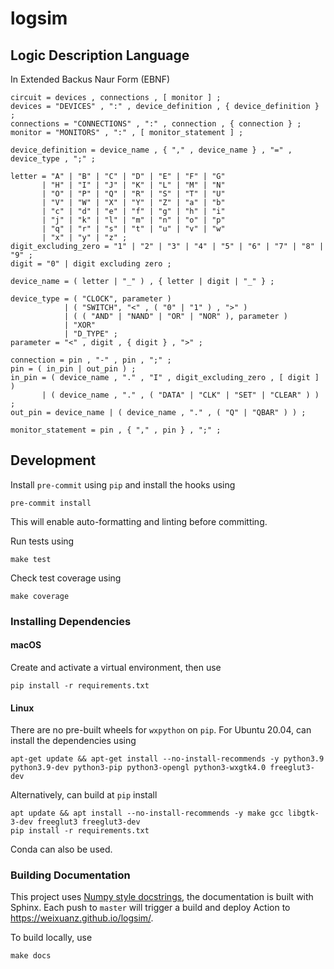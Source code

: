 # logsim

## Logic Description Language

In Extended Backus Naur Form (EBNF)
```
circuit = devices , connections , [ monitor ] ;
devices = "DEVICES" , ":" , device_definition , { device_definition } ;
connections = "CONNECTIONS" , ":" , connection , { connection } ;
monitor = "MONITORS" , ":" , [ monitor_statement ] ;

device_definition = device_name , { "," , device_name } , "=" , device_type , ";" ;

letter = "A" | "B" | "C" | "D" | "E" | "F" | "G"
       | "H" | "I" | "J" | "K" | "L" | "M" | "N"
       | "O" | "P" | "Q" | "R" | "S" | "T" | "U"
       | "V" | "W" | "X" | "Y" | "Z" | "a" | "b"
       | "c" | "d" | "e" | "f" | "g" | "h" | "i"
       | "j" | "k" | "l" | "m" | "n" | "o" | "p"
       | "q" | "r" | "s" | "t" | "u" | "v" | "w"
       | "x" | "y" | "z" ;
digit_excluding_zero = "1" | "2" | "3" | "4" | "5" | "6" | "7" | "8" | "9" ;
digit = "0" | digit excluding zero ;

device_name = ( letter | "_" ) , { letter | digit | "_" } ;

device_type = ( "CLOCK", parameter )
            | ( "SWITCH", "<" , ( "0" | "1" ) , ">" )
            | ( ( "AND" | "NAND" | "OR" | "NOR" ), parameter )
            | "XOR"
            | "D_TYPE" ;
parameter = "<" , digit , { digit } , ">" ;

connection = pin , "-" , pin , ";" ;
pin = ( in_pin | out_pin ) ;
in_pin = ( device_name , "." , "I" , digit_excluding_zero , [ digit ] )
       | ( device_name , "." , ( "DATA" | "CLK" | "SET" | "CLEAR" ) ) ;
out_pin = device_name | ( device_name , "." , ( "Q" | "QBAR" ) ) ;

monitor_statement = pin , { "," , pin } , ";" ;
```

## Development

Install `pre-commit` using `pip` and install the hooks using
```shell
pre-commit install
```
This will enable auto-formatting and linting before committing.

Run tests using
```shell
make test
```

Check test coverage using
```shell
make coverage
```

### Installing Dependencies

#### macOS

Create and activate a virtual environment, then use
```shell
pip install -r requirements.txt
```

#### Linux

There are no pre-built wheels for `wxpython` on `pip`. For Ubuntu 20.04, can install the dependencies using
```shell
apt-get update && apt-get install --no-install-recommends -y python3.9 python3.9-dev python3-pip python3-opengl python3-wxgtk4.0 freeglut3-dev
```
Alternatively, can build at `pip` install
```shell
apt update && apt install --no-install-recommends -y make gcc libgtk-3-dev freeglut3 freeglut3-dev
pip install -r requirements.txt
```
Conda can also be used.


### Building Documentation

This project uses [Numpy style docstrings](https://numpydoc.readthedocs.io/en/latest/format.html#docstring-standard),
the documentation is built with Sphinx.
Each push to `master` will trigger a build and deploy Action to https://weixuanz.github.io/logsim/.

To build locally, use

```shell
make docs
```
